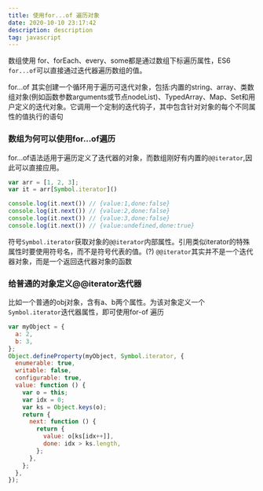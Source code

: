 ```yaml
---
title: 使用for...of 遍历对象
date: 2020-10-10 23:17:42
description: description
tag: javascript
---
```


数组使用 for、forEach、every、some都是通过数组下标遍历属性，ES6 `for...of`可以直接通过迭代器遍历数组的值。

for...of 其实创建一个循环用于遍历可迭代对象，包括:内置的string、array、类数组对象(例如函数参数arguments或节点nodeList)、TypedArray、Map、Set和用户定义的迭代对象。它调用一个定制的迭代钩子，其中包含针对对象的每个不同属性的值执行的语句

### 数组为何可以使用for...of遍历

for...of语法适用于遍历定义了迭代器的对象，而数组刚好有内置的`@@iterator`,因此可以直接应用。

```js
var arr = [1, 2, 3];
var it = arr[Symbol.iterator]()

console.log(it.next()) // {value:1,done:false}
console.log(it.next()) // {value:2,done:false}
console.log(it.next()) // {value:3,done:false}
console.log(it.next()) // {value:undefined,done:true}
```

符号`Symbol.iterator`获取对象的`@@iterator`内部属性。引用类似iterator的特殊属性时要使用符号名，而不是符号代表的值。(?) `@@iterator`其实并不是一个迭代器对象，而是一个返回迭代器对象的函数

### 给普通的对象定义@@iterator迭代器

比如一个普通的obj对象，含有a、b两个属性。为该对象定义一个`Symbol.iterator`迭代器属性，即可使用for-of 遍历

```js
var myObject = {
  a: 2,
  b: 3,
};
Object.defineProperty(myObject, Symbol.iterator, {
  enumerable: true,
  writable: false,
  configurable: true,
  value: function () {
    var o = this;
    var idx = 0;
    var ks = Object.keys(o);
    return {
      next: function () {
        return {
          value: o[ks[idx++]],
          done: idx > ks.length,
        };
      },
    };
  },
});
```

